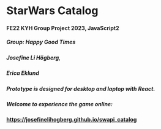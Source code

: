 # StarWars Catalog
#### FE22 KYH Group Project 2023, JavaScript2
##### Group: Happy Good Times
##### Josefine Li Högberg,
##### Erica Eklund
##### Prototype is designed for desktop and laptop with React. 
##### Welcome to experience the game online:
#### https://josefinelihogberg.github.io/swapi_catalog
